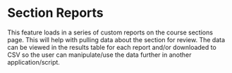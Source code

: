 # Section Reports

This feature loads in a series of custom reports on the course sections page. This will help with pulling data
about the section for review. The data can be viewed in the results table for each report and/or downloaded to CSV
so the user can manipulate/use the data further in another application/script.
